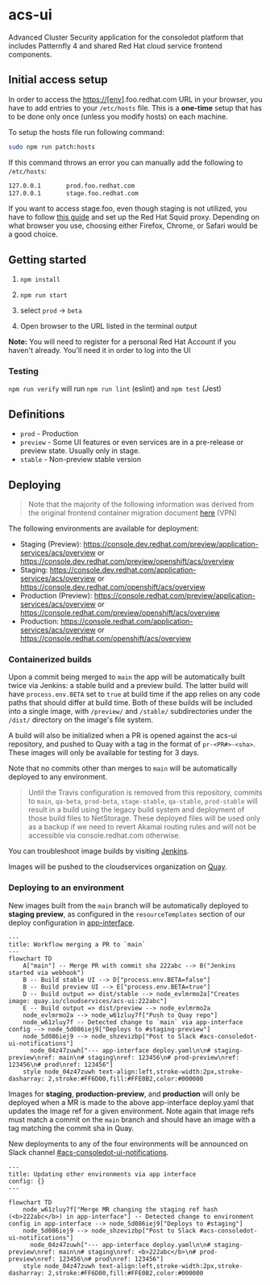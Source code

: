 # acs-ui

Advanced Cluster Security application for the consoledot platform that includes Patternfly 4 and shared Red Hat cloud service frontend components.

## Initial access setup

In order to access the <https://[env>].foo.redhat.com URL in your browser, you have to add entries to your `/etc/hosts` file. This is a **one-time** setup that has to be done only once (unless you modify hosts) on each machine.

To setup the hosts file run following command:

```bash
sudo npm run patch:hosts
```

If this command throws an error you can manually add the following to `/etc/hosts`:

```bash
127.0.0.1       prod.foo.redhat.com
127.0.0.1       stage.foo.redhat.com
```

If you want to access stage.foo, even though staging is not utilized, you have to follow [this guide](https://source.redhat.com/groups/public/customer-platform-devops/digital_experience_operations_dxp_ops_wiki/using_squid_proxy_to_access_akamai_preprod_domains_over_vpn) and set up the Red Hat Squid proxy. Depending on what browser you use, choosing either Firefox, Chrome, or Safari would be a good choice.

## Getting started

1. `npm install`

2. `npm run start`

3. select `prod` -> `beta`

4. Open browser to the URL listed in the terminal output

**Note:** You will need to register for a personal Red Hat Account if you haven't already. You'll need it in order to log into the UI

### Testing

`npm run verify` will run `npm run lint` (eslint) and `npm test` (Jest)

## Definitions

- `prod` - Production
- `preview` - Some UI features or even services are in a pre-release or preview state. Usually only in stage.
- `stable` - Non-preview stable version

## Deploying

> Note that the majority of the following information was derived from the original frontend container migration document [here](https://consoledot.pages.redhat.com/docs/dev/containerized-frontends/overview/overview.html) (VPN)

The following environments are available for deployment:

- Staging (Preview): https://console.dev.redhat.com/preview/application-services/acs/overview or https://console.dev.redhat.com/preview/openshift/acs/overview
- Staging: https://console.dev.redhat.com/application-services/acs/overview or https://console.dev.redhat.com/openshift/acs/overview
- Production (Preview): https://console.redhat.com/preview/application-services/acs/overview or https://console.redhat.com/preview/openshift/acs/overview
- Production: https://console.redhat.com/application-services/acs/overview or https://console.redhat.com/openshift/acs/overview

### Containerized builds

Upon a commit being merged to `main` the app will be automatically built twice via Jenkins: a stable build and a preview build. The
latter build will have `process.env.BETA` set to `true` at build time if the app relies on any code paths that should
differ at build time. Both of these builds will be included into a single image, with `/preview/` and `/stable/` subdirectories under the `/dist/`
directory on the image's file system.

A build will also be initialized when a PR is opened against the acs-ui repository, and pushed to Quay with a tag in the format of `pr-<PR#>-<sha>`. These images will only be available for testing for 3 days.

Note that no commits other than merges to `main` will be automatically deployed to any environment.

> Until the Travis configuration is removed from this repository, commits to `main`, `qa-beta`, `prod-beta`, `stage-stable`, `qa-stable`, `prod-stable` will result in a build using the legacy build system and deployment of those build files to NetStorage. These deployed files will be used only as a backup if we need to revert Akamai routing rules and will not be accessible via console.redhat.com otherwise.

You can troubleshoot image builds by visiting [Jenkins](https://ci.ext.devshift.net/blue/organizations/jenkins/pipelines/?search=acs-ui).

Images will be pushed to the cloudservices organization on [Quay](https://quay.io/repository/cloudservices/acs-ui?tab=info).

### Deploying to an environment

New images built from the `main` branch will be automatically deployed to **staging preview**, as configured in the `resourceTemplates`
section of our deploy configuration in [app-interface](https://gitlab.cee.redhat.com/service/app-interface/-/blob/master/data/services/insights/acs-ui/deploy.yml?ref_type=heads#L29).

```mermaid
---
title: Workflow merging a PR to `main`
---
flowchart TD
    A["main"] -- Merge PR with commit sha 222abc --> B("Jenkins started via webhook")
    B -- Build stable UI --> D["process.env.BETA=false"]
    B -- Build preview UI --> E["process.env.BETA=true"]
    D -- Build output => dist/stable --> node_evlmrmo2a["Creates image: quay.io/cloudservices/acs-ui:222abc"]
    E -- Build output => dist/preview --> node_evlmrmo2a
    node_evlmrmo2a --> node_w61zluy7f["Push to Quay repo"]
    node_w61zluy7f -- Detected change to `main` via app-interface config --> node_5d086iej9["Deploys to #staging-preview"]
    node_5d086iej9 --> node_shzevizbp["Post to Slack #acs-consoledot-ui-notifications"]
      node_04z47zuwh["--- app-interface deploy.yaml\n\n# staging-preview\nref: main\n# staging\nref: 123456\n# prod-preview\nref: 123456\n# prod\nref: 123456"]
    style node_04z47zuwh text-align:left,stroke-width:2px,stroke-dasharray: 2,stroke:#FF6D00,fill:#FFE0B2,color:#000000
```

Images for **staging**, **production-preview**, and **production** will only be deployed when a MR is made to the above app-interface deploy.yaml that updates
the image ref for a given environment. Note again that image refs must match a commit on the `main` branch and should have an image with a tag matching the commit sha in Quay.

New deployments to any of the four environments will be announced on Slack channel [#acs-consoledot-ui-notifications](https://redhat.enterprise.slack.com/archives/C06T3LAN9KJ).

```mermaid
---
title: Updating other environments via app interface
config: {}
---

flowchart TD
    node_w61zluy7f["Merge MR changing the staging ref hash (<b>222abc</b>) in app-interface"] -- Detected change to environment config in app-interface --> node_5d086iej9["Deploys to #staging"]
    node_5d086iej9 --> node_shzevizbp["Post to Slack #acs-consoledot-ui-notifications"]
      node_04z47zuwh["--- app-interface deploy.yaml\n\n# staging-preview\nref: main\n# staging\nref: <b>222abc</b>\n# prod-preview\nref: 123456\n# prod\nref: 123456"]
    style node_04z47zuwh text-align:left,stroke-width:2px,stroke-dasharray: 2,stroke:#FF6D00,fill:#FFE0B2,color:#000000
```
